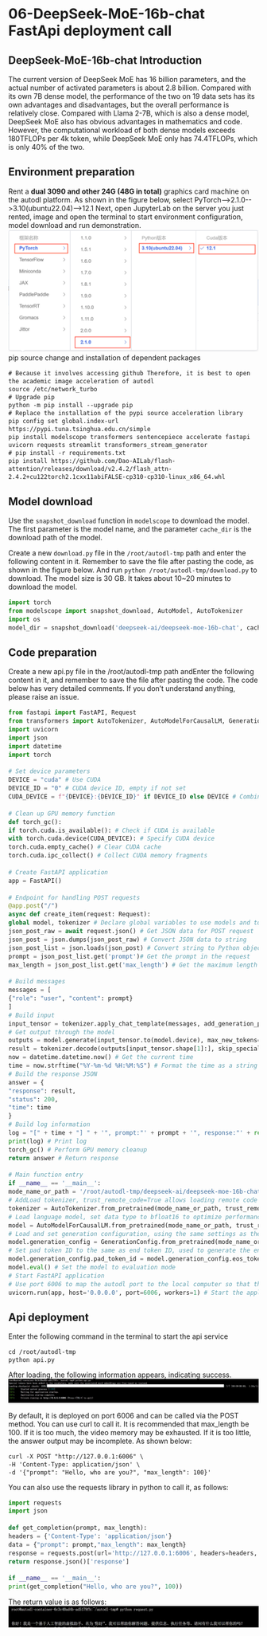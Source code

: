 # 06-DeepSeek-MoE-16b-chat FastApi deployment call

## DeepSeek-MoE-16b-chat Introduction

The current version of DeepSeek MoE has 16 billion parameters, and the actual number of activated parameters is about 2.8 billion. Compared with its own 7B dense model, the performance of the two on 19 data sets has its own advantages and disadvantages, but the overall performance is relatively close. Compared with Llama 2-7B, which is also a dense model, DeepSeek MoE also has obvious advantages in mathematics and code. However, the computational workload of both dense models exceeds 180TFLOPs per 4k token, while DeepSeek MoE only has 74.4TFLOPs, which is only 40% of the two.

## Environment preparation
Rent a **dual 3090 and other 24G (48G in total)** graphics card machine on the autodl platform. As shown in the figure below, select PyTorch-->2.1.0-->3.10(ubuntu22.04)-->12.1
Next, open JupyterLab on the server you just rented, image and open the terminal to start environment configuration, model download and run demonstration. 
![Alt ​​text](images/image-6.png)
pip source change and installation of dependent packages
```shell
# Because it involves accessing github Therefore, it is best to open the academic image acceleration of autodl
source /etc/network_turbo
# Upgrade pip
python -m pip install --upgrade pip
# Replace the installation of the pypi source acceleration library
pip config set global.index-url https://pypi.tuna.tsinghua.edu.cn/simple
pip install modelscope transformers sentencepiece accelerate fastapi uvicorn requests streamlit transformers_stream_generator
# pip install -r requirements.txt
pip install https://github.com/Dao-AILab/flash-attention/releases/download/v2.4.2/flash_attn-2.4.2+cu122torch2.1cxx11abiFALSE-cp310-cp310-linux_x86_64.whl
```
## Model download
Use the `snapshot_download` function in `modelscope` to download the model. The first parameter is the model name, and the parameter `cache_dir` is the download path of the model.

Create a new `download.py` file in the `/root/autodl-tmp` path and enter the following content in it. Remember to save the file after pasting the code, as shown in the figure below. And run `python /root/autodl-tmp/download.py` to download. The model size is 30 GB. It takes about 10~20 minutes to download the model.

```python
import torch
from modelscope import snapshot_download, AutoModel, AutoTokenizer
import os
model_dir = snapshot_download('deepseek-ai/deepseek-moe-16b-chat', cache_dir='/root/autodl-tmp', revision='master')
```

## Code preparation

Create a new api.py file in the /root/autodl-tmp path andEnter the following content in it, and remember to save the file after pasting the code. The code below has very detailed comments. If you don’t understand anything, please raise an issue.
```python
from fastapi import FastAPI, Request
from transformers import AutoTokenizer, AutoModelForCausalLM, GenerationConfig
import uvicorn
import json
import datetime
import torch

# Set device parameters
DEVICE = "cuda" # Use CUDA
DEVICE_ID = "0" # CUDA device ID, empty if not set
CUDA_DEVICE = f"{DEVICE}:{DEVICE_ID}" if DEVICE_ID else DEVICE # Combine CUDA device information

# Clean up GPU memory function
def torch_gc():
if torch.cuda.is_available(): # Check if CUDA is available
with torch.cuda.device(CUDA_DEVICE): # Specify CUDA device
torch.cuda.empty_cache() # Clear CUDA cache
torch.cuda.ipc_collect() # Collect CUDA memory fragments

# Create FastAPI application
app = FastAPI()

# Endpoint for handling POST requests
@app.post("/")
async def create_item(request: Request):
global model, tokenizer # Declare global variables to use models and tokenizers inside functions
json_post_raw = await request.json() # Get JSON data for POST request
json_post = json.dumps(json_post_raw) # Convert JSON data to string
json_post_list = json.loads(json_post) # Convert string to Python object
prompt = json_post_list.get('prompt')# Get the prompt in the request
max_length = json_post_list.get('max_length') # Get the maximum length in the request

# Build messages
messages = [
{"role": "user", "content": prompt}
]
# Build input
input_tensor = tokenizer.apply_chat_template(messages, add_generation_prompt=True, return_tensors="pt")
# Get output through the model
outputs = model.generate(input_tensor.to(model.device), max_new_tokens=max_length)
result = tokenizer.decode(outputs[input_tensor.shape[1]:], skip_special_tokens=True)
now = datetime.datetime.now() # Get the current time
time = now.strftime("%Y-%m-%d %H:%M:%S") # Format the time as a string
# Build the response JSON
answer = {
"response": result,
"status": 200,
"time": time
}
# Build log information
log = "[" + time + "] " + '", prompt:"' + prompt + '", response:"' + repr(result) + '"'
print(log) # Print log
torch_gc() # Perform GPU memory cleanup
return answer # Return response

# Main function entry
if __name__ == '__main__':
mode_name_or_path = '/root/autodl-tmp/deepseek-ai/deepseek-moe-16b-chat'
# AddLoad tokenizer, trust_remote_code=True allows loading remote code
tokenizer = AutoTokenizer.from_pretrained(mode_name_or_path, trust_remote_code=True)
# Load language model, set data type to bfloat16 to optimize performance (to avoid bursting video memory), and automatically select GPU for inference
model = AutoModelForCausalLM.from_pretrained(mode_name_or_path, trust_remote_code=True,torch_dtype=torch.bfloat16, device_map="auto")
# Load and set generation configuration, using the same settings as the model
model.generation_config = GenerationConfig.from_pretrained(mode_name_or_path)
# Set pad token ID to the same as end token ID, used to generate the end tag of text
model.generation_config.pad_token_id = model.generation_config.eos_token_id
model.eval() # Set the model to evaluation mode
# Start FastAPI application
# Use port 6006 to map the autodl port to the local computer so that the api can be used locally
uvicorn.run(app, host='0.0.0.0', port=6006, workers=1) # Start the application on the specified port and host
```

## Api deployment

Enter the following command in the terminal to start the api service
```
cd /root/autodl-tmp
python api.py
```
After loading, the following information appears, indicating success.
![Alt ​​text](images/image-8.png)

By default, it is deployed on port 6006 and can be called via the POST method. You can use curl to call it. It is recommended that max_length be 100. If it is too much, the video memory may be exhausted. If it is too little, the answer output may be incomplete. As shown below:
```shell
curl -X POST "http://127.0.0.1:6006" \
-H 'Content-Type: application/json' \
-d '{"prompt": "Hello, who are you?", "max_length": 100}'
```
You can also use the requests library in python to call it, as follows:
```python
import requests
import json

def get_completion(prompt, max_length):
headers = {'Content-Type': 'application/json'}
data = {"prompt": prompt,"max_length": max_length}
response = requests.post(url='http://127.0.0.1:6006', headers=headers, data=json.dumps(data))
return response.json()['response']

if __name__ == '__main__':
print(get_completion("Hello, who are you?", 100))
```
The return value is as follows:![Alt ​​text](images/image-9.png)